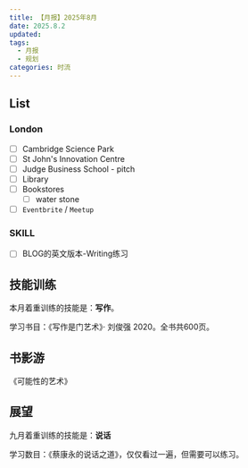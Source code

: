 ```yaml
---
title: 【月报】2025年8月
date: 2025.8.2
updated:
tags:
  - 月报
  - 规划
categories: 时流
---
```


## List

### London

- [ ] Cambridge Science Park
- [ ] St John's Innovation Centre
- [ ] Judge Business School - pitch
- [ ] Library
- [ ] Bookstores
  - [ ] water stone

- [ ] `Eventbrite` / `Meetup`

### SKILL

- [ ] BLOG的英文版本-Writing练习

## 技能训练

本月着重训练的技能是：**写作**。

学习书目：《写作是门艺术》· 刘俊强 2020。全书共600页。

## 书影游

《可能性的艺术》

## 展望

九月着重训练的技能是：**说话**

学习数目：《蔡康永的说话之道》，仅仅看过一遍，但需要可以练习。